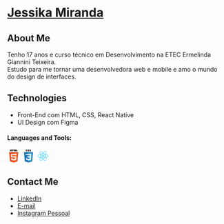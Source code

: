 # [Jessika Miranda](https://www.linkedin.com/in/jessika-miranda/)
## About Me
Tenho 17 anos e curso técnico em Desenvolvimento na ETEC Ermelinda Giannini Teixeira.<br>
Estudo para me tornar uma desenvolvedora web e mobile e amo o mundo do design de interfaces.

## Technologies
- Front-End com HTML, CSS, React Native
- UI Design com Figma

#### Languages and Tools:
<code><img height="30" src="https://raw.githubusercontent.com/github/explore/80688e429a7d4ef2fca1e82350fe8e3517d3494d/topics/html/html.png"></code> <code><img height="30" src="https://raw.githubusercontent.com/github/explore/80688e429a7d4ef2fca1e82350fe8e3517d3494d/topics/css/css.png"></code> <code><img height="30" src="https://raw.githubusercontent.com/github/explore/80688e429a7d4ef2fca1e82350fe8e3517d3494d/topics/react-native/react-native.png"></code>

## Contact Me
- [LinkedIn](https://www.linkedin.com/in/jessika-miranda/)
- [E-mail](mailto:jeessika.miranda@gmail.com)
- [Instagram Pessoal](https://www.instagram.com/jessikamiraanda/)
